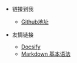 <!--
 * @Author: yangzhenhong
 * @Date: 2025-05-28 09:58:37
 * @LastEditors: yangzhenhong
 * @LastEditTime: 2025-06-04 16:44:57
 * @FilePath: \blogs\docs\_navbar.md
 * @Description: 
-->
* 链接到我
  * [Github地址](https://github.com/yzhenhong)

* 友情链接
  * [Docsify](https://docsify.js.org/#/)
  * [Markdown 基本语法](https://markdown.com.cn/basic-syntax/)
